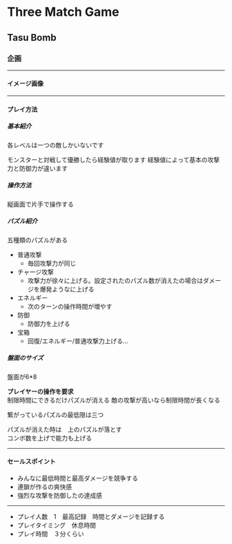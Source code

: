 # Three Match Game

## Tasu Bomb

### 企画

---
#### イメージ画像

---
#### プレイ方法

##### 基本紹介

各レベルは一つの敵しかいないです

モンスターと対戦して優勝したら経験値が取ります
経験値によって基本の攻撃力と防御力が違います

##### 操作方法 　　
縦画面で片手で操作する

##### パズル紹介
五種類のパズルがある
- 普通攻撃 
    - 毎回攻撃力が同じ
- チャージ攻撃 
    - 攻撃力が徐々に上げる。設定されたのパズル数が消えたの場合はダメージを爆発ようなに上げる
- エネルギー 
    - 次のターンの操作時間が増やす
- 防御 
    - 防御力を上げる
- 宝箱 
    - 回復/エネルギー/普通攻撃力上げる…

##### 盤面のサイズ
盤面が6*8

**プレイヤーの操作を要求**  
制限時間にできるだけパズルが消える
敵の攻撃が高いなら制限時間が長くなる


繋がっているパズルの最低限は三つ

パズルが消えた時は　上のパズルが落とす  
コンボ数を上げで能力も上げる  


---

#### セールスポイント
- みんなに最低時間と最高ダメージを競争する
- 連鎖が作るの爽快感
- 強烈な攻撃を防御したの達成感

---

- プレイ人数　1　最高記録　時間とダメージを記録する
- プレイタイミング　休息時間
- プレイ時間　３分くらい


<!-- `コントロールできる`左右方向でスライドして場所を選ぶ。  
`コントロールできる`上下方向でスライドしてパズルを回す   -->
<!-- 毎回の時ランダムなパズルが出る  
`(33.3%)コントロールできない`二つの選択肢がある  
~~`コントロールできる`上下の方向で選択肢を選ぶ~~ -->
<!-- ~~チームの組み合わせによって攻撃力と防御力が違いになる。~~ -->